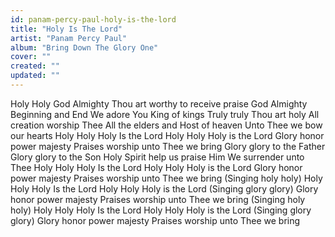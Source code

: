 ```yaml
---
id: panam-percy-paul-holy-is-the-lord
title: "Holy Is The Lord"
artist: "Panam Percy Paul"
album: "Bring Down The Glory One"
cover: ""
created: ""
updated: ""
---
```


Holy Holy God Almighty
Thou art worthy to receive praise
God Almighty
Beginning and End
We adore You King of kings
Truly truly
Thou art holy
All creation worship Thee
All the elders and Host of heaven
Unto Thee we bow our hearts
Holy Holy Holy
Is the Lord
Holy Holy Holy is the Lord
Glory honor power majesty
Praises worship unto Thee we bring
Glory glory to the Father
Glory glory to the Son
Holy Spirit help us praise Him
We surrender unto Thee
Holy Holy Holy
Is the Lord
Holy Holy Holy is the Lord
Glory honor power majesty
Praises worship unto Thee we bring
(Singing holy holy) Holy Holy Holy
Is the Lord
Holy Holy Holy is the Lord
(Singing glory glory) Glory honor power majesty
Praises worship unto Thee we bring
(Singing holy holy) Holy Holy Holy
Is the Lord
Holy Holy Holy is the Lord
(Singing glory glory) Glory honor power majesty
Praises worship unto Thee we bring